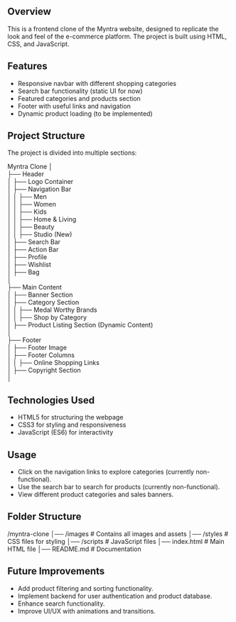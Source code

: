 ## Overview
This is a frontend clone of the Myntra website, designed to replicate the look and feel of the e-commerce platform. The project is built using HTML, CSS, and JavaScript.

## Features
- Responsive navbar with different shopping categories
- Search bar functionality (static UI for now)
- Featured categories and products section
- Footer with useful links and navigation
- Dynamic product loading (to be implemented)

## Project Structure
The project is divided into multiple sections:

Myntra Clone
│<br>
├── Header<br>
│   ├── Logo Container<br>
│   ├── Navigation Bar<br>
│   │   ├── Men<br>
│   │   ├── Women<br>
│   │   ├── Kids<br>
│   │   ├── Home & Living<br>
│   │   ├── Beauty<br>
│   │   ├── Studio (New)<br>
│   ├── Search Bar<br>
│   ├── Action Bar<br>
│       ├── Profile<br>
│       ├── Wishlist<br>
│       ├── Bag<br>
│<br>
├── Main Content<br>
│   ├── Banner Section<br>
│   ├── Category Section<br>
│   │   ├── Medal Worthy Brands<br>
│   │   ├── Shop by Category<br>
│   ├── Product Listing Section (Dynamic Content)<br>
│<br>
├── Footer<br>
│   ├── Footer Image<br>
│   ├── Footer Columns<br>
│   │   ├── Online Shopping Links<br>
│   ├── Copyright Section<br>
│<br>


## Technologies Used
- HTML5 for structuring the webpage
- CSS3 for styling and responsiveness
- JavaScript (ES6) for interactivity

## Usage
- Click on the navigation links to explore categories (currently non-functional).
- Use the search bar to search for products (currently non-functional).
- View different product categories and sales banners.

## Folder Structure

/myntra-clone
│── /images          # Contains all images and assets
│── /styles          # CSS files for styling
│── /scripts         # JavaScript files
│── index.html       # Main HTML file
│── README.md        # Documentation


## Future Improvements
- Add product filtering and sorting functionality.
- Implement backend for user authentication and product database.
- Enhance search functionality.
- Improve UI/UX with animations and transitions.


